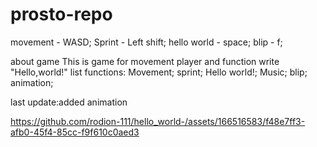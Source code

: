 # prosto-repo
 
movement - WASD;
Sprint - Left shift;
hello world - space;
blip - f;

about game
This is game for movement player and function write "Hello,world!"
list functions:
    Movement;
    sprint;
    Hello world!;
    Music;
    blip;
    animation;

last update:added animation


https://github.com/rodion-111/hello_world-/assets/166516583/f48e7ff3-afb0-45f4-85cc-f9f610c0aed3

